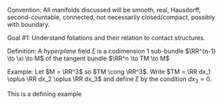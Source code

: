 Convention: 
All manifolds discussed will be smooth, real, Hausdorff, second-countable, connected, not necessarily closed/compact, possibly with boundary.

Goal #1:
Understand foliations and their relation to contact structures.

Definition:
A *hyperplane* field $\xi$ is a codimension 1 sub-bundle $\RR^{n-1} \to \xi \to M$ of the tangent bundle $\RR^n \to TM \to M$

Example:
Let $M = \RR^3$ so $TM \cong \RR^3$. 
Write $TM = \RR dx_1 \oplus \RR dx_2 \oplus \RR dx_3$ and define $\xi$ by the condition $dx_3 = 0$.

This is a defining example